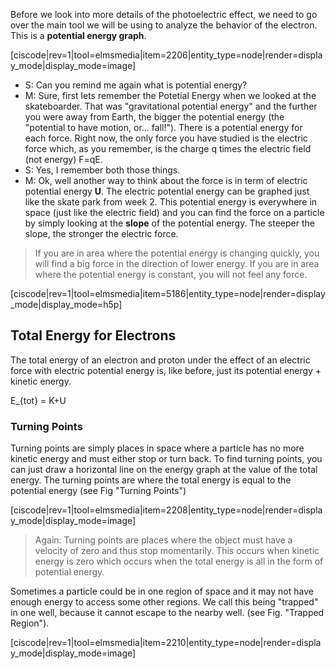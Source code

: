 Before we look into more details of the photoelectric effect, we need to go over the main tool we will be using to analyze the behavior of the electron. This is a **potential energy graph**.

[ciscode|rev=1|tool=elmsmedia|item=2206|entity_type=node|render=display_mode|display_mode=image]

- S: Can you remind me again what is potential energy?
- M: Sure, first lets remember the Potetial Energy when we looked at the skateboarder. That was "gravitational potential energy" and the further you were away from Earth, the bigger the potential energy (the "potential to have motion, or... fall!"). There is a potential energy for each force. Right now, the only force you have studied is the electric force which, as you remember, is the charge q times the electric field (not energy) <lrn-math>F=qE</lrn-math>.
- S: Yes, I remember both those things.
- M: Ok, well another way to think about the force is in term of electric potential energy **U**. The electric potential energy can be graphed just like the skate park from week 2. This potential energy is everywhere in space (just like the electric field) and you can find the force on a particle by simply looking at the **slope** of the potential energy. The steeper the slope, the stronger the electric force.

> If you are in area where the potential energy is changing quickly, you will find a big force in the direction of lower energy. If you are in area where the potential energy is constant, you will not feel any force.

[ciscode|rev=1|tool=elmsmedia|item=5186|entity_type=node|render=display_mode|display_mode=h5p]

## Total Energy for Electrons

The total energy of an electron and proton under the effect of an electric force with electric potential energy is, like before, just its potential energy + kinetic energy.

<lrn-math>E_{tot} = K+U</lrn-math>

### Turning Points

Turning points are simply places in space where a particle has no more kinetic energy and must either stop or turn back. To find turning points, you can just draw a horizontal line on the energy graph at the value of the total energy. The turning points are where the total energy is equal to the potential energy (see Fig "Turning Points")

[ciscode|rev=1|tool=elmsmedia|item=2208|entity_type=node|render=display_mode|display_mode=image]

> Again: Turning points are places where the object must have a velocity of zero and thus stop momentarily. This occurs when kinetic energy is zero which occurs when the total energy is all in the form of potential energy.

Sometimes a particle could be in one region of space and it may not have enough energy to access some other regions. We call this being "trapped" in one well, because it cannot escape to the nearby well. (see Fig. "Trapped Region").

[ciscode|rev=1|tool=elmsmedia|item=2210|entity_type=node|render=display_mode|display_mode=image]